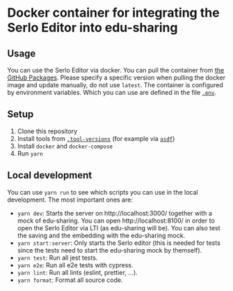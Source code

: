 # Docker container for integrating the Serlo Editor into edu-sharing

## Usage

You can use the Serlo Editor via docker. You can pull the container from
[the GitHub Packages](https://github.com/serlo/serlo-editor-for-edusharing/pkgs/container/serlo-editor-for-edusharing). Please specify a specific version when pulling the docker image and update manually, do not use `latest`. 
The container is configured by environment variables. Which you can use are
defined in the file [`.env`](./.env).

## Setup

1. Clone this repository
2. Install tools from [`.tool-versions`](./.tool-versions) (for example via
   [`asdf`](https://asdf-vm.com/))
3. Install `docker` and `docker-compose`
4. Run `yarn`

## Local development

You can use `yarn run` to see which scripts you can use in the local
development. The most important ones are:

- `yarn dev`: Starts the server on http://localhost:3000/ together with a mock
  of edu-sharing. You can open http://localhost:8100/ in order to open the Serlo
  Editor via LTI (as edu-sharing will be). You can also test the saving and the
  embedding with the edu-sharing mock.
- `yarn start:server`: Only starts the Serlo editor (this is needed for tests
  since the tests need to start the edu-sharing mock by themself).
- `yarn test`: Run all jest tests.
- `yarn e2e`: Run all e2e tests with cypress.
- `yarn lint`: Run all lints (eslint, prettier, ...).
- `yarn format`: Format all source code.

